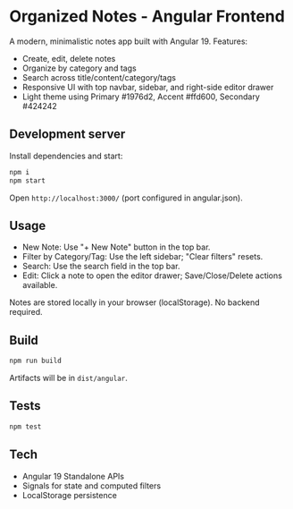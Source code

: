 # Organized Notes - Angular Frontend

A modern, minimalistic notes app built with Angular 19. Features:
- Create, edit, delete notes
- Organize by category and tags
- Search across title/content/category/tags
- Responsive UI with top navbar, sidebar, and right-side editor drawer
- Light theme using Primary #1976d2, Accent #ffd600, Secondary #424242

## Development server

Install dependencies and start:

```bash
npm i
npm start
```

Open `http://localhost:3000/` (port configured in angular.json).

## Usage

- New Note: Use "+ New Note" button in the top bar.
- Filter by Category/Tag: Use the left sidebar; "Clear filters" resets.
- Search: Use the search field in the top bar.
- Edit: Click a note to open the editor drawer; Save/Close/Delete actions available.

Notes are stored locally in your browser (localStorage). No backend required.

## Build

```bash
npm run build
```

Artifacts will be in `dist/angular`.

## Tests

```bash
npm test
```

## Tech

- Angular 19 Standalone APIs
- Signals for state and computed filters
- LocalStorage persistence